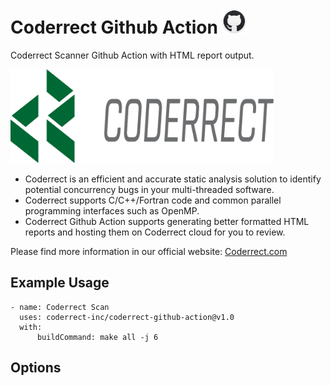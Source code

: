 # Coderrect Github Action <img src="images/github.png" alt="Github" width="40" height="40">

Coderrect Scanner Github Action with HTML report output.

<img src="images/coderrect-logo.png" alt="Github" height="150">

- Coderrect is an efficient and accurate static analysis solution to identify potential concurrency bugs in your multi-threaded software.
- Coderrect supports C/C++/Fortran code and common parallel programming interfaces such as OpenMP.
- Coderrect Github Action supports generating better formatted HTML reports and hosting them on Coderrect cloud for you to review.

Please find more information in our official website: [Coderrect.com](coderrect.com) 

## Example Usage
```
- name: Coderrect Scan
  uses: coderrect-inc/coderrect-github-action@v1.0
  with:
      buildCommand: make all -j 6
```

## Options
